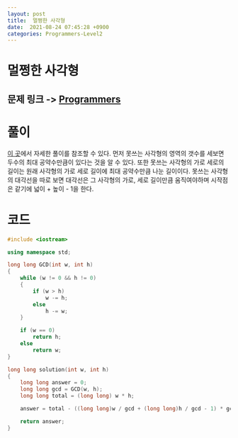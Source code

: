 ```yaml
---
layout: post
title:  멀쩡한 사각형
date:  2021-08-24 07:45:28 +0900
categories: Programmers-Level2
---
```


# 멀쩡한 사각형
## 문제 링크 -> [Programmers](https://programmers.co.kr/learn/courses/30/lessons/62048)

# 풀이
[이 곳](https://taesan94.tistory.com/55)에서 자세한 풀이를 참조할 수 있다. 먼저 못쓰는 사각형의 영역의 갯수를 세보면 두수의 최대 공약수만큼이 있다는 것을 알 수 있다. 또한 못쓰는 사각형의 가로 세로의 길이는 원래 사각형의 가로 세로 길이에 최대 공약수만큼 나눈 길이이다. 못쓰는 사각형의 대각선을 따로 보면 대각선은 그 사각형의 가로, 세로 길이만큼 움직여야하며 시작점은 같기에 넓이 + 높이 - 1을 한다.

# 코드
```c++
#include <iostream>

using namespace std;

long long GCD(int w, int h)
{
    while (w != 0 && h != 0)
    {
        if (w > h)
            w -= h;
        else
            h -= w;
    }

    if (w == 0)
        return h;
    else
        return w;
}

long long solution(int w, int h) 
{
    long long answer = 0;
    long long gcd = GCD(w, h);
    long long total = (long long) w * h;

    answer = total - ((long long)w / gcd + (long long)h / gcd - 1) * gcd;

    return answer;
}
```